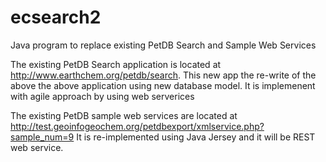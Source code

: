 # ecsearch2
Java program to replace existing PetDB Search and Sample Web Services

The existing PetDB Search application is located at http://www.earthchem.org/petdb/search.
This new app the re-write of the above the above application using new database model. It is implemenent with agile approach by using web serverices

The existing PetDB sample web services are located at http://test.geoinfogeochem.org/petdbexport/xmlservice.php?sample_num=9
It is re-implemented using Java Jersey and it will be REST web service.
